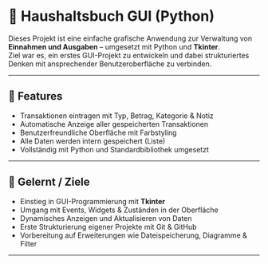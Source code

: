 # 💸 Haushaltsbuch GUI (Python)

Dieses Projekt ist eine einfache grafische Anwendung zur Verwaltung von **Einnahmen und Ausgaben** – umgesetzt mit Python und **Tkinter**.  
Ziel war es, ein erstes GUI-Projekt zu entwickeln und dabei strukturiertes Denken mit ansprechender Benutzeroberfläche zu verbinden.

---

## 🎯 Features

- Transaktionen eintragen mit Typ, Betrag, Kategorie & Notiz
- Automatische Anzeige aller gespeicherten Transaktionen
- Benutzerfreundliche Oberfläche mit Farbstyling
- Alle Daten werden intern gespeichert (Liste)
- Vollständig mit Python und Standardbibliothek umgesetzt

---

## 🧠 Gelernt / Ziele

- Einstieg in GUI-Programmierung mit **Tkinter**
- Umgang mit Events, Widgets & Zuständen in der Oberfläche
- Dynamisches Anzeigen und Aktualisieren von Daten
- Erste Strukturierung eigener Projekte mit Git & GitHub
- Vorbereitung auf Erweiterungen wie Dateispeicherung, Diagramme & Filter

---
